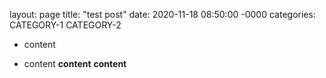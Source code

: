 layout: page
title: "test post"
date: 2020-11-18 08:50:00 -0000
categories: CATEGORY-1 CATEGORY-2

* content 
- content
**content**
__content__
